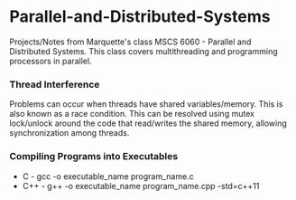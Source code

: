 # Parallel-and-Distributed-Systems
Projects/Notes from Marquette's class MSCS 6060 - Parallel and Distributed Systems. This class covers multithreading and programming processors in parallel.

### Thread Interference
Problems can occur when threads have shared variables/memory. This is also known as a race condition. This can be resolved using mutex lock/unlock around the code that read/writes the shared memory, allowing synchronization among threads.

### Compiling Programs into Executables
- C - gcc -o executable_name program_name.c
- C++ - g++ -o executable_name program_name.cpp -std=c++11
